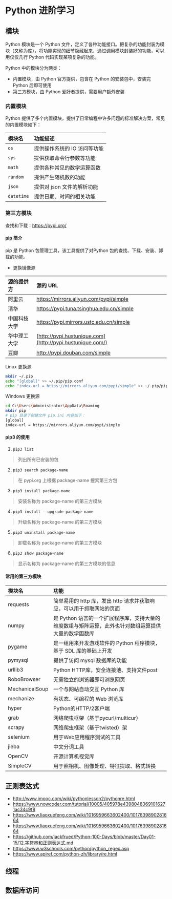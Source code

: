 # Python 进阶学习

## 模块
Python 模块是一个 Python 文件，定义了各种功能接口。把复杂的功能封装为模块（又称为库），将功能实现的细节隐藏起来，通过调用模块封装好的功能，可以用仅仅几行 Python 代码实现某项复杂的功能。

Python 中的模块分为两类：

- 内置模块，由 Python 官方提供，包含在 Python 的安装包中，安装完 Python 后即可使用
- 第三方模块，由 Python 爱好者提供，需要用户额外安装

### 内置模块

Python 提供了多个内置模块，提供了日常编程中许多问题的标准解决方案，常见的内置模块如下：

| 模块名     | 功能描述                     |
| :--------- | :--------------------------- |
| `os`       | 提供操作系统的 IO 访问等功能 |
| `sys`      | 提供获取命令行参数等功能     |
| `math`     | 提供各种常见的数学运算函数   |
| `random`   | 提供产生随机数的功能         |
| `json`     | 提供对 json 文件的解析功能   |
| `datetime` | 提供日期、时间的相关功能     |

### 第三方模块

查找和下载：https://pypi.org/

#### pip 简介
pip 是 Python 包管理工具，该工具提供了对Python 包的查找、下载、安装、卸载的功能。

- 更换镜像源

| 源的提供方   | 源的 URL                                                  |
| :----------- | :-------------------------------------------------------- |
| 阿里云       | https://mirrors.aliyun.com/pypi/simple                    |
| 清华         | https://pypi.tuna.tsinghua.edu.cn/simple                  |
| 中国科技大学 | https://pypi.mirrors.ustc.edu.cn/simple                   |
| 华中理工大学 | [http://pypi.hustunique.com](http://pypi.hustunique.com/) |
| 豆瓣         | http://pypi.douban.com/simple                             |

Linux 更换源
```bash
mkdir ~/.pip
echo "[global]" >> ~/.pip/pip.conf
echo "index-url = https://mirrors.aliyun.com/pypi/simple" >> ~/.pip/pip.conf
```

Windows 更换源
```bash
cd C:\Users\Administrator\AppData\Roaming
mkdir pip
# pip 目录下创建文件 pip.ini 内容如下：
[global]
index-url = https://mirrors.aliyun.com/pypi/simple
```

#### pip3 的使用

1. `pip3 list`
> 列出所有已安装的包

2. `pip3 search package-name`
> 在 pypi.org 上根据 package-name 搜索第三方包

3. `pip3 install package-name`
> 安装名称为 package-name 的第三方模块

4. `pip3 install --upgrade package-name`
> 升级名称为 package-name 的第三方模块

5. `pip3 uninstall package-name`
> 卸载名称为 package-name 的第三方模块

6. `pip3 show package-name`
> 显示名称为 package-name 的第三方模块的信息

#### 常用的第三方模块

| 模块名         | 功能                                                         |
| :------------- | :----------------------------------------------------------- |
| requests       | 简单易用的 http 库，发出 http 请求并获取响应，可以用于抓取网站的页面 |
| numpy          | 是 Python 语言的一个扩展程序库，支持大量的维度数组与矩阵运算，此外也针对数组运算提供大量的数学函数库 |
| pygame         | 是一组用来开发游戏软件的 Python 程序模块，基于 SDL 库的基础上开发 |
| pymysql        | 提供了访问 mysql 数据库的功能                                |
| urllib3        | Python HTTP库，安全连接池、支持文件post                      |
| RoboBrowser    | 无需独立的浏览器即可浏览网页                                 |
| MechanicalSoup | 一个与网站自动交互 Python 库                                 |
| mechanize      | 有状态、可编程的 Web 浏览库                                  |
| hyper          | Python的HTTP/2客户端                                         |
| grab           | 网络爬虫框架（基于pycurl/multicur）                          |
| scrapy         | 网络爬虫框架（基于twisted）架                                |
| selenium       | 用于Web应用程序测试的工具                                    |
| jieba          | 中文分词工具                                                 |
| OpenCV         | 开源计算机视觉库                                             |
| SimpleCV       | 用于照相机、图像处理、特征提取、格式转换                     |

## 正则表达式

- http://www.imooc.com/wiki/pythonlesson2/pythonre.html
- https://www.nowcoder.com/tutorial/10005/405978e43980483691016271ac34c9f8
- https://www.liaoxuefeng.com/wiki/1016959663602400/1017639890281664
- https://www.liaoxuefeng.com/wiki/1016959663602400/1017639890281664
- https://github.com/jackfrued/Python-100-Days/blob/master/Day01-15/12.字符串和正则表达式.md
- https://www.w3schools.com/python/python_regex.asp
- https://www.apiref.com/python-zh/library/re.html

## 线程




## 数据库访问
